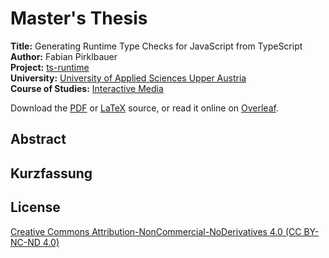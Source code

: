 # Master's Thesis

**Title:** Generating Runtime Type Checks for JavaScript from TypeScript  
**Author:** Fabian Pirklbauer  
**Project:** [ts-runtime](https://github.com/fabiandev/ts-runtime)  
**University:** [University of Applied Sciences Upper Austria](https://www.fh-ooe.at/en/)  
**Course of Studies:** [Interactive Media](https://www.fh-ooe.at/en/hagenberg-campus/studiengaenge/master/interactive-media/)  
  
Download the [PDF](https://github.com/fabiandev/thesis/raw/master/thesis.pdf) or [LaTeX](https://github.com/fabiandev/thesis/archive/master.zip) source, or read it online on 
[Overleaf](https://www.overleaf.com/read/jxkrbfsdqjzw).

## Abstract

## Kurzfassung

## License

[Creative Commons Attribution-NonCommercial-NoDerivatives 4.0 (CC BY-NC-ND 4.0)](https://creativecommons.org/licenses/by-nc-nd/4.0/)
